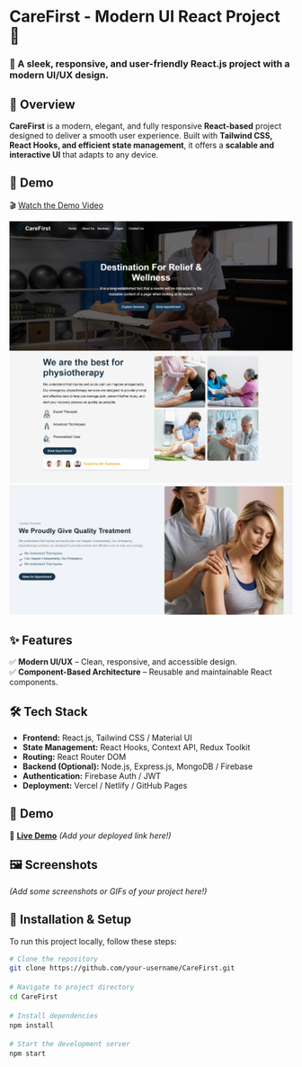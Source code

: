 # CareFirst - Modern UI React Project 🚀  

### 🌟 A sleek, responsive, and user-friendly React.js project with a modern UI/UX design.


## 📌 Overview  
**CareFirst** is a modern, elegant, and fully responsive **React-based** project designed to deliver a smooth user experience. Built with **Tailwind CSS, React Hooks, and efficient state management**, it offers a **scalable and interactive UI** that adapts to any device.

## 🎥 Demo  
🎬 [Watch the Demo Video](Carefirst_Proj.mp4)

 
<img src="1.png" width="600">

 <img src="2.png" width="600">

 
<img src="3.png" width="600">


## ✨ Features  
✅ **Modern UI/UX** – Clean, responsive, and accessible design.  
✅ **Component-Based Architecture** – Reusable and maintainable React components.  

## 🛠️ Tech Stack  
- **Frontend:** React.js, Tailwind CSS / Material UI  
- **State Management:** React Hooks, Context API, Redux Toolkit  
- **Routing:** React Router DOM  
- **Backend (Optional):** Node.js, Express.js, MongoDB / Firebase  
- **Authentication:** Firebase Auth / JWT  
- **Deployment:** Vercel / Netlify / GitHub Pages  

## 🎥 Demo  
🚀 **[Live Demo](#)** *(Add your deployed link here!)*  

## 🖼️ Screenshots  
*(Add some screenshots or GIFs of your project here!)*  

## 📂 Installation & Setup  
To run this project locally, follow these steps:  

```sh
# Clone the repository
git clone https://github.com/your-username/CareFirst.git

# Navigate to project directory
cd CareFirst

# Install dependencies
npm install

# Start the development server
npm start
